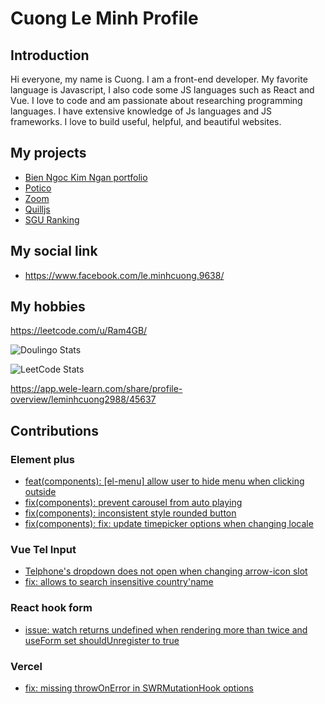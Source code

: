 # Cuong Le Minh Profile

## Introduction

Hi everyone, my name is Cuong. I am a front-end developer. My favorite language is Javascript, I also code some JS languages such as React and Vue. I love to code and am passionate about researching programming languages. I have extensive knowledge of Js languages and JS frameworks. I love to build useful, helpful, and beautiful websites.

## My projects

- [Bien Ngoc Kim Ngan portfolio](https://bnkn-portfolio.vercel.app/)
- [Potico](https://potico-clone.vercel.app/)
- [Zoom](https://github.com/Ram4GB/ZoomMeetApp)
- [Quilljs](https://github.com/cuongle-hdwebsoft/quilljs)
- [SGU Ranking](https://sgu-rank-fe.vercel.app/)

## My social link
- https://www.facebook.com/le.minhcuong.9638/

## My hobbies

https://leetcode.com/u/Ram4GB/

![Doulingo Stats](https://duolingo-stats-card.vercel.app/api?username=minhcuongle&theme=monokai&sort=xp)

![LeetCode Stats](https://leetcard.jacoblin.cool/ram4gb?theme=dark&font=Roboto&ext=activity)

https://app.wele-learn.com/share/profile-overview/leminhcuong2988/45637

## Contributions

### Element plus
- [feat(components): [el-menu] allow user to hide menu when clicking outside](https://github.com/element-plus/element-plus/pull/14742)
- [fix(components): prevent carousel from auto playing](https://github.com/element-plus/element-plus/pull/14553)
- [fix(components): inconsistent style rounded button](https://github.com/element-plus/element-plus/pull/14552)
- [fix(components): fix: update timepicker options when changing locale](https://github.com/element-plus/element-plus/pull/14287)

### Vue Tel Input

- [Telphone's dropdown does not open when changing arrow-icon slot](https://github.com/iamstevendao/vue-tel-input/pull/414)
- [fix: allows to search insensitive country'name](https://github.com/iamstevendao/vue-tel-input/pull/486)

### React hook form
- [issue: watch returns undefined when rendering more than twice and useForm set shouldUnregister to true](https://github.com/react-hook-form/react-hook-form/issues/11322)

### Vercel
- [fix: missing throwOnError in SWRMutationHook options](https://github.com/vercel/swr/pull/3054)
